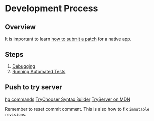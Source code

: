 # Development Process

## Overview

It is important to learn [how to submit a patch](https://developer.mozilla.org/en-US/docs/Developer_Guide/How_to_Submit_a_Patch) for a native app.


## Steps

1) [Debugging](https://developer.mozilla.org/en-US/docs/Mozilla/Debugging?redirectlocale=en-US&redirectslug=Debugging)
2) [Running Automated Tests](https://developer.mozilla.org/en-US/docs/Running_automated_tests)

## Push to try server

[hg commands](https://gist.github.com/jedp/4062623)
[TryChooser Syntax Builder](http://trychooser.pub.build.mozilla.org/)
[TryServer on MDN](https://wiki.mozilla.org/ReleaseEngineering/TryServer)

Remember to reset commit comment. This is also how to fix `immutable revisions`.